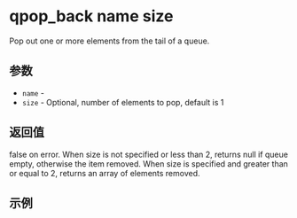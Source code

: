 # qpop_back name size

Pop out one or more elements from the tail of a queue.

## 参数

* `name` - 
* `size` - Optional, number of elements to pop, default is 1

## 返回值

false on error. When size is not specified or less than 2, returns null if queue empty, otherwise the item removed. When size is specified and greater than or equal to 2, returns an array of elements removed.

## 示例
